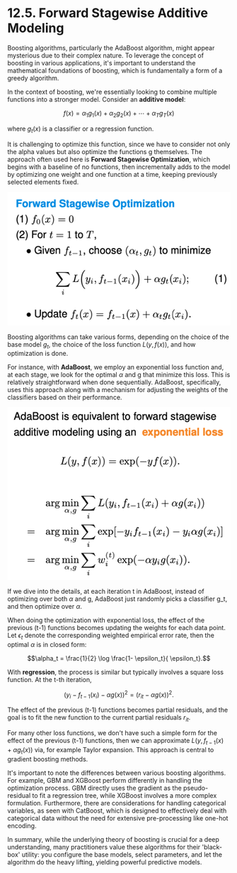 # 12.5. Forward Stagewise Additive Modeling

Boosting algorithms, particularly the AdaBoost algorithm, might appear mysterious due to their complex nature. To leverage the concept of boosting in various applications, it's important to understand the mathematical foundations of boosting, which is fundamentally a form of a greedy algorithm.

In the context of boosting, we're essentially looking to combine multiple functions into a stronger model. Consider an **additive model**:

$$f(x) = \alpha_1 g_1(x) + \alpha_2 g_2(x) + \cdots + \alpha_T g_T(x)$$

where $g_t(x)$ is a classifier or a regression function.

It is challenging to optimize this function, since we have to consider not only the alpha values but also optimize the functions g themselves. The approach often used here is **Forward Stagewise Optimization**, which begins with a baseline of no functions, then incrementally adds to the model by optimizing one weight and one function at a time, keeping previously selected elements fixed.

![Forward Additive Model](../_images/w12_forward_additive.png)

Boosting algorithms can take various forms, depending on the choice of the base model $g_t$, the choice of the loss function $L(y, f(x)),$ and how optimization is done.

For instance, with **AdaBoost**, we employ an exponential loss function and, at each stage, we look for the optimal $\alpha$ and g that minimize this loss. This is relatively straightforward when done sequentially. AdaBoost, specifically, uses this approach along with a mechanism for adjusting the weights of the classifiers based on their performance.

![Exponential Loss](../_images/w12_exp_loss.png)

If we dive into the details, at each iteration t in AdaBoost, instead of optimizing over both $\alpha$ and g, AdaBoost just randomly picks a classifier g_t, and then optimize over $\alpha$.

When doing the optimization with exponential loss, the effect of the previous (t-1) functions becomes updating the weights for each data point. Let $\epsilon_t$ denote the corresponding weighted empirical error rate, then the optimal $\alpha$ is in closed form:

$$\alpha_t = \frac{1}{2} \log \frac{1- \epsilon_t}{ \epsilon_t}.$$

With **regression**, the process is similar but typically involves a square loss function. At the t-th iteration,

$$(y_i - f_{t-1}(x_i) - \alpha g(x))^2 = (r_{it} - \alpha g(x))^2.$$

The effect of the previous (t-1) functions becomes partial residuals, and the goal is to fit the new function to the current partial residuals $r_{it}.$

For many other loss functions, we don't have such a simple form for the effect of the previous (t-1) functions, then we can approximate $L(y, f_{t-1}(x) + \alpha g_t(x))$ via, for example Taylor expansion. This approach is central to gradient boosting methods.

It's important to note the differences between various boosting algorithms. For example, GBM and XGBoost perform differently in handling the optimization process. GBM directly uses the gradient as the pseudo-residual to fit a regression tree, while XGBoost involves a more complex formulation. Furthermore, there are considerations for handling categorical variables, as seen with CatBoost, which is designed to effectively deal with categorical data without the need for extensive pre-processing like one-hot encoding.

In summary, while the underlying theory of boosting is crucial for a deep understanding, many practitioners value these algorithms for their 'black-box' utility: you configure the base models, select parameters, and let the algorithm do the heavy lifting, yielding powerful predictive models.
